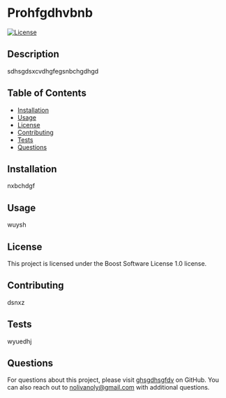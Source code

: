 # Prohfgdhvbnb

[![License](https://img.shields.io/badge/License-Boost_1.0-lightblue.svg)](https://www.boost.org/LICENSE_1_0.txt)

## Description
sdhsgdsxcvdhgfegsnbchgdhgd

## Table of Contents
- [Installation](#installation)
- [Usage](#usage)
- [License](#license)
- [Contributing](#contributing)
- [Tests](#tests)
- [Questions](#questions)

## Installation
nxbchdgf

## Usage
wuysh

## License

This project is licensed under the Boost Software License 1.0 license.

## Contributing
dsnxz

## Tests
wyuedhj

## Questions
For questions about this project, please visit [ghsgdhsgfdv](https://github.com/ghsgdhsgfdv) on GitHub.
You can also reach out to nolivanoly@gmail.com with additional questions.

